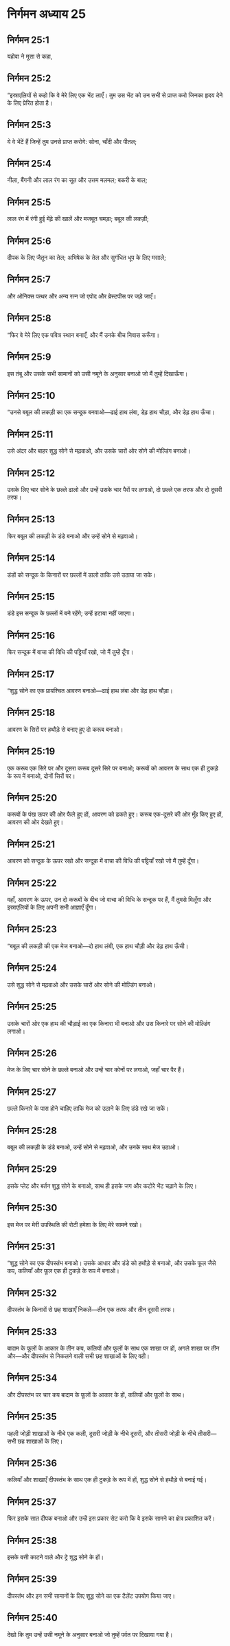 # निर्गमन अध्याय 25

## निर्गमन 25:1
यहोवा ने मूसा से कहा,

## निर्गमन 25:2
“इस्राएलियों से कहो कि वे मेरे लिए एक भेंट लाएँ। तुम उस भेंट को उन सभी से प्राप्त करो जिनका हृदय देने के लिए प्रेरित होता है।

## निर्गमन 25:3
ये वे भेंटें हैं जिन्हें तुम उनसे प्राप्त करोगे: सोना, चाँदी और पीतल;

## निर्गमन 25:4
नीला, बैंगनी और लाल रंग का सूत और उत्तम मलमल; बकरी के बाल;

## निर्गमन 25:5
लाल रंग में रंगी हुई मेंढ़े की खालें और मजबूत चमड़ा; बबूल की लकड़ी;

## निर्गमन 25:6
दीपक के लिए जैतून का तेल; अभिषेक के तेल और सुगंधित धूप के लिए मसाले;

## निर्गमन 25:7
और ओनिक्स पत्थर और अन्य रत्न जो एपोद और ब्रेस्टपीस पर जड़े जाएँ।

## निर्गमन 25:8
“फिर वे मेरे लिए एक पवित्र स्थान बनाएँ, और मैं उनके बीच निवास करूँगा।

## निर्गमन 25:9
इस तंबू और उसके सभी सामानों को उसी नमूने के अनुसार बनाओ जो मैं तुम्हें दिखाऊँगा।

## निर्गमन 25:10
“उनसे बबूल की लकड़ी का एक सन्दूक बनवाओ—ढाई हाथ लंबा, डेढ़ हाथ चौड़ा, और डेढ़ हाथ ऊँचा।

## निर्गमन 25:11
उसे अंदर और बाहर शुद्ध सोने से मढ़वाओ, और उसके चारों ओर सोने की मोल्डिंग बनाओ।

## निर्गमन 25:12
उसके लिए चार सोने के छल्ले ढालो और उन्हें उसके चार पैरों पर लगाओ, दो छल्ले एक तरफ और दो दूसरी तरफ।

## निर्गमन 25:13
फिर बबूल की लकड़ी के डंडे बनाओ और उन्हें सोने से मढ़वाओ।

## निर्गमन 25:14
डंडों को सन्दूक के किनारों पर छल्लों में डालो ताकि उसे उठाया जा सके।

## निर्गमन 25:15
डंडे इस सन्दूक के छल्लों में बने रहेंगे; उन्हें हटाया नहीं जाएगा।

## निर्गमन 25:16
फिर सन्दूक में वाचा की विधि की पट्टियाँ रखो, जो मैं तुम्हें दूँगा।

## निर्गमन 25:17
“शुद्ध सोने का एक प्रायश्चित आवरण बनाओ—ढाई हाथ लंबा और डेढ़ हाथ चौड़ा।

## निर्गमन 25:18
आवरण के सिरों पर हथौड़े से बनाए हुए दो करूब बनाओ।

## निर्गमन 25:19
एक करूब एक सिरे पर और दूसरा करूब दूसरे सिरे पर बनाओ; करूबों को आवरण के साथ एक ही टुकड़े के रूप में बनाओ, दोनों सिरों पर।

## निर्गमन 25:20
करूबों के पंख ऊपर की ओर फैले हुए हों, आवरण को ढकते हुए। करूब एक-दूसरे की ओर मुँह किए हुए हों, आवरण की ओर देखते हुए।

## निर्गमन 25:21
आवरण को सन्दूक के ऊपर रखो और सन्दूक में वाचा की विधि की पट्टियाँ रखो जो मैं तुम्हें दूँगा।

## निर्गमन 25:22
वहाँ, आवरण के ऊपर, उन दो करूबों के बीच जो वाचा की विधि के सन्दूक पर हैं, मैं तुमसे मिलूँगा और इस्राएलियों के लिए अपनी सभी आज्ञाएँ दूँगा।

## निर्गमन 25:23
“बबूल की लकड़ी की एक मेज बनाओ—दो हाथ लंबी, एक हाथ चौड़ी और डेढ़ हाथ ऊँची।

## निर्गमन 25:24
उसे शुद्ध सोने से मढ़वाओ और उसके चारों ओर सोने की मोल्डिंग बनाओ।

## निर्गमन 25:25
उसके चारों ओर एक हाथ की चौड़ाई का एक किनारा भी बनाओ और उस किनारे पर सोने की मोल्डिंग लगाओ।

## निर्गमन 25:26
मेज के लिए चार सोने के छल्ले बनाओ और उन्हें चार कोनों पर लगाओ, जहाँ चार पैर हैं।

## निर्गमन 25:27
छल्ले किनारे के पास होने चाहिए ताकि मेज को उठाने के लिए डंडे रखे जा सकें।

## निर्गमन 25:28
बबूल की लकड़ी के डंडे बनाओ, उन्हें सोने से मढ़वाओ, और उनके साथ मेज उठाओ।

## निर्गमन 25:29
इसके प्लेट और बर्तन शुद्ध सोने के बनाओ, साथ ही इसके जग और कटोरे भेंट चढ़ाने के लिए।

## निर्गमन 25:30
इस मेज पर मेरी उपस्थिति की रोटी हमेशा के लिए मेरे सामने रखो।

## निर्गमन 25:31
“शुद्ध सोने का एक दीपस्तंभ बनाओ। उसके आधार और डंडे को हथौड़े से बनाओ, और उसके फूल जैसे कप, कलियाँ और फूल एक ही टुकड़े के रूप में बनाओ।

## निर्गमन 25:32
दीपस्तंभ के किनारों से छह शाखाएँ निकलें—तीन एक तरफ और तीन दूसरी तरफ।

## निर्गमन 25:33
बादाम के फूलों के आकार के तीन कप, कलियों और फूलों के साथ एक शाखा पर हों, अगले शाखा पर तीन और—और दीपस्तंभ से निकलने वाली सभी छह शाखाओं के लिए वही।

## निर्गमन 25:34
और दीपस्तंभ पर चार कप बादाम के फूलों के आकार के हों, कलियों और फूलों के साथ।

## निर्गमन 25:35
पहली जोड़ी शाखाओं के नीचे एक कली, दूसरी जोड़ी के नीचे दूसरी, और तीसरी जोड़ी के नीचे तीसरी—सभी छह शाखाओं के लिए।

## निर्गमन 25:36
कलियाँ और शाखाएँ दीपस्तंभ के साथ एक ही टुकड़े के रूप में हों, शुद्ध सोने से हथौड़े से बनाई गई।

## निर्गमन 25:37
फिर इसके सात दीपक बनाओ और उन्हें इस प्रकार सेट करो कि वे इसके सामने का क्षेत्र प्रकाशित करें।

## निर्गमन 25:38
इसके बत्ती काटने वाले और ट्रे शुद्ध सोने के हों।

## निर्गमन 25:39
दीपस्तंभ और इन सभी सामानों के लिए शुद्ध सोने का एक टैलेंट उपयोग किया जाए।

## निर्गमन 25:40
देखो कि तुम उन्हें उसी नमूने के अनुसार बनाओ जो तुम्हें पर्वत पर दिखाया गया है।
